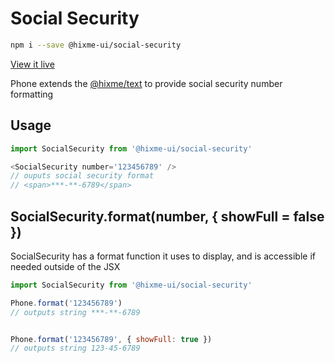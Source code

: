 # Social Security

```bash
npm i --save @hixme-ui/social-security
```
[View it live](https://hixme.github.io/hixme-ui/social-security)

Phone extends the [@hixme/text](https://github.com/hixme/hixme-ui/tree/master/packages/text)
to provide social security number formatting


## Usage

```javascript
import SocialSecurity from '@hixme-ui/social-security'

<SocialSecurity number='123456789' />
// ouputs social security format
// <span>***-**-6789</span>

```

## SocialSecurity.format(number, { showFull = false })

SocialSecurity has a format function it uses to display, and is
accessible if needed outside of the JSX

```javascript
import SocialSecurity from '@hixme-ui/social-security'

Phone.format('123456789')
// outputs string ***-**-6789


Phone.format('123456789', { showFull: true })
// outputs string 123-45-6789
```
